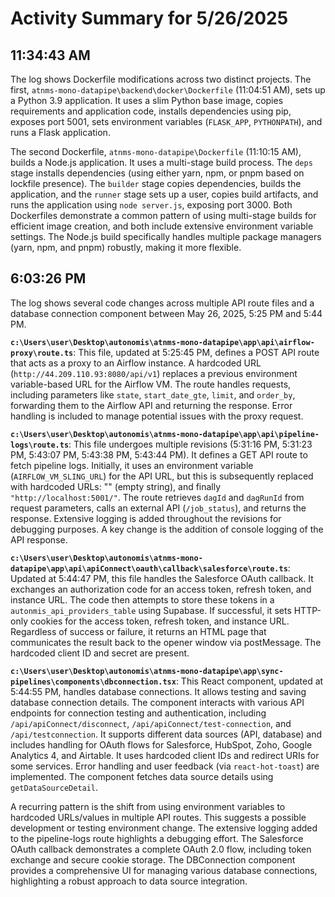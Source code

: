 # Activity Summary for 5/26/2025

## 11:34:43 AM
The log shows Dockerfile modifications across two distinct projects.  The first, `atnms-mono-datapipe\backend\docker\Dockerfile` (11:04:51 AM), sets up a Python 3.9 application.  It uses a slim Python base image, copies requirements and application code, installs dependencies using pip, exposes port 5001, sets environment variables (`FLASK_APP`, `PYTHONPATH`), and runs a Flask application.


The second Dockerfile, `atnms-mono-datapipe\Dockerfile` (11:10:15 AM), builds a Node.js application. It uses a multi-stage build process. The `deps` stage installs dependencies (using either yarn, npm, or pnpm based on lockfile presence).  The `builder` stage copies dependencies, builds the application, and the `runner` stage sets up a user, copies build artifacts, and runs the application using `node server.js`, exposing port 3000.  Both Dockerfiles demonstrate a common pattern of using multi-stage builds for efficient image creation, and both include extensive environment variable settings.  The Node.js build specifically handles multiple package managers (yarn, npm, and pnpm) robustly, making it more flexible.


## 6:03:26 PM
The log shows several code changes across multiple API route files and a database connection component between May 26, 2025, 5:25 PM and 5:44 PM.

**`c:\Users\user\Desktop\autonomis\atnms-mono-datapipe\app\api\airflow-proxy\route.ts`**: This file, updated at 5:25:45 PM, defines a POST API route that acts as a proxy to an Airflow instance.  A hardcoded URL (`http://44.209.110.93:8080/api/v1`) replaces a previous environment variable-based URL for the Airflow VM. The route handles requests, including parameters like `state`, `start_date_gte`, `limit`, and `order_by`, forwarding them to the Airflow API and returning the response.  Error handling is included to manage potential issues with the proxy request.

**`c:\Users\user\Desktop\autonomis\atnms-mono-datapipe\app\api\pipeline-logs\route.ts`**: This file undergoes multiple revisions (5:31:16 PM, 5:31:23 PM, 5:43:07 PM, 5:43:38 PM, 5:43:44 PM).  It defines a GET API route to fetch pipeline logs.  Initially, it uses an environment variable (`AIRFLOW_VM_SLING_URL`) for the API URL, but this is subsequently replaced with hardcoded URLs:  "" (empty string), and finally  `"http://localhost:5001/"`. The route retrieves  `dagId` and `dagRunId` from request parameters, calls an external API (`/job_status`), and returns the response.  Extensive logging is added throughout the revisions for debugging purposes.  A key change is the addition of console logging of the API response.


**`c:\Users\user\Desktop\autonomis\atnms-mono-datapipe\app\api\apiConnect\oauth\callback\salesforce\route.ts`**: Updated at 5:44:47 PM, this file handles the Salesforce OAuth callback. It exchanges an authorization code for an access token, refresh token, and instance URL.  The code then attempts to store these tokens in a `autonmis_api_providers_table` using Supabase.  If successful, it sets HTTP-only cookies for the access token, refresh token, and instance URL.  Regardless of success or failure, it returns an HTML page that communicates the result back to the opener window via postMessage. The hardcoded client ID and secret are present.

**`c:\Users\user\Desktop\autonomis\atnms-mono-datapipe\app\sync-pipelines\components\dbconnection.tsx`**: This React component, updated at 5:44:55 PM, handles database connections. It allows testing and saving database connection details. The component interacts with various API endpoints for connection testing and authentication, including  `/api/apiConnect/disconnect`, `/api/apiConnect/test-connection`, and `/api/testconnection`.  It supports different data sources (API, database) and includes handling for OAuth flows for Salesforce, HubSpot, Zoho, Google Analytics 4, and Airtable.  It uses hardcoded client IDs and redirect URIs for some services.  Error handling and user feedback (via `react-hot-toast`) are implemented. The component fetches data source details using `getDataSourceDetail`.


A recurring pattern is the shift from using environment variables to hardcoded URLs/values in multiple API routes.  This suggests a possible development or testing environment change.  The extensive logging added to the pipeline-logs route highlights a debugging effort.  The Salesforce OAuth callback demonstrates a complete OAuth 2.0 flow, including token exchange and secure cookie storage. The DBConnection component provides a comprehensive UI for managing various database connections, highlighting a robust approach to data source integration.

